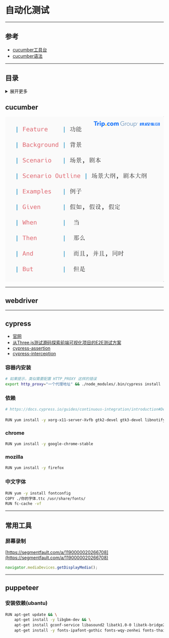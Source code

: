 # 自动化测试

---

## 参考

- [cucumber工具台](http://cuketest.com/zh-cn/cucumber/concepts#feature%E5%89%A7%E6%9C%AC)
- [cucumber语法](https://cucumber.io/docs/cucumber/cucumber-expressions/)

---

## 目录
<details>
<summary>展开更多</summary>

* [`cucumber`](#cucumber)
* [`cypress`](#cypress)
* [`常用工具`](#常用工具)
* [puppeteer](#puppeteer)

</details>

## cucumber

![cucumber语法中文映射](./cucumber语法中文映射.png)

---

## webdriver

---

## cypress
- [官网](https://docs.cypress.io/guides/overview/why-cypress.html#Debugging-tests)
- [从Three.js测试源码探索前端可视化项目的E2E测试方案](https://mp.weixin.qq.com/s/nNzMgc7U8M1cO-h6r0oHSA)
- [cypress-assertion](https://docs.cypress.io/guides/references/assertions#BDD-Assertions)
- [cypress-interception](https://docs.cypress.io/api/commands/intercept#Intercepting-a-response)

### 容器内安装
```sh
# 如果提示，类似需要配置 HTTP_PROXY 这样的错误
export http_proxy="一个代理地址" && ./node_modules/.bin/cypress install
```

### 依赖
```sh
# https://docs.cypress.io/guides/continuous-integration/introduction#Dependencies

RUN yum install -y xorg-x11-server-Xvfb gtk2-devel gtk3-devel libnotify-devel GConf2 nss libXScrnSaver alsa-lib

```

### chrome

```sh
RUN yum install -y google-chrome-stable
```

### mozilla

```sh
RUN yum install -y firefox
```



### 中文字体

```sh
RUN yum -y install fontconfig
COPY ./你的字体.ttc /usr/share/fonts/
RUN fc-cache -vf
```

---

## 常用工具

### 屏幕录制
[https://segmentfault.com/a/1190000020266708](https://segmentfault.com/a/1190000020266708)

```js
navigator.mediaDevices.getDisplayMedia();
```

---



## puppeteer

### 安装依赖(ubantu)

```sh
RUN apt-get update && \
    apt-get install -y libgbm-dev && \
    apt-get install gconf-service libasound2 libatk1.0-0 libatk-bridge2.0-0 libc6 libcairo2 libcups2 libdbus-1-3 libexpat1 libfontconfig1 libgcc1 libgconf-2-4 libgdk-pixbuf2.0-0 libglib2.0-0 libgtk-3-0 libnspr4 libpango-1.0-0 libpangocairo-1.0-0 libstdc++6 libx11-6 libx11-xcb1 libxcb1 libxcomposite1 libxcursor1 libxdamage1 libxext6 libxfixes3 libxi6 libxrandr2 libxrender1 libxss1 libxtst6 ca-certificates fonts-liberation libappindicator1 libnss3 lsb-release xdg-utils wget build-essential libcairo2-dev libpango1.0-dev libjpeg-dev libgif-dev librsvg2-dev -y && \
    apt-get install -y fonts-ipafont-gothic fonts-wqy-zenhei fonts-thai-tlwg fonts-kacst fonts-freefont-ttf --no-install-recommends
```

